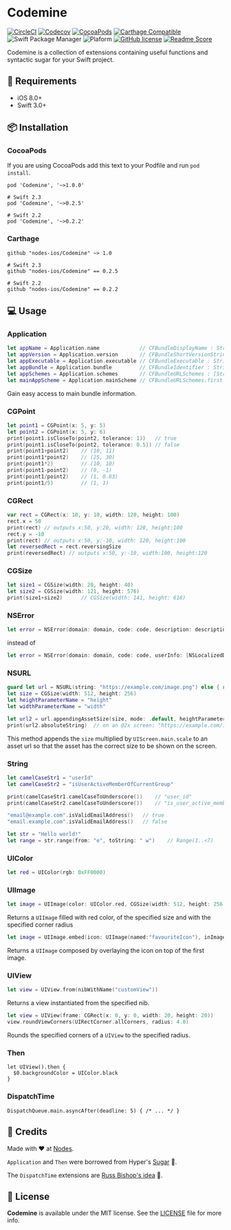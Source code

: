 # Codemine

[![CircleCI](https://circleci.com/gh/nodes-ios/Codemine.svg?style=shield)](https://circleci.com/gh/nodes-ios/Codemine)
[![Codecov](https://img.shields.io/codecov/c/github/nodes-ios/Codemine.svg)](https://codecov.io/github/nodes-ios/Codemine)
[![CocoaPods](https://img.shields.io/cocoapods/v/Codemine.svg)](https://cocoapods.org/pods/Codemine)
[![Carthage Compatible](https://img.shields.io/badge/Carthage-compatible-4BC51D.svg?style=flat)](https://github.com/Carthage/Carthage)
![Swift Package Manager](https://img.shields.io/badge/SPM-compatible-brightgreen.svg)
![Plaform](https://img.shields.io/badge/platform-iOS-lightgrey.svg)
[![GitHub license](https://img.shields.io/badge/license-MIT-blue.svg)](https://github.com/nodes-ios/Codemine/blob/master/LICENSE)
[![Readme Score](http://readme-score-api.herokuapp.com/score.svg?url=nodes-ios/codemine)](http://clayallsopp.github.io/readme-score?url=nodes-ios/codemine)

Codemine is a collection of extensions containing useful functions and syntactic sugar for your Swift project.


## 📝 Requirements

* iOS 8.0+
* Swift 3.0+


## 📦 Installation

### CocoaPods

If you are using CocoaPods add this text to your Podfile and run `pod install`.
~~~
pod 'Codemine', '~>1.0.0'

# Swift 2.3
pod 'Codemine', '~>0.2.5'

# Swift 2.2
pod 'Codemine', '~>0.2.2'
~~~

### Carthage
~~~
github "nodes-ios/Codemine" ~> 1.0

# Swift 2.3
github "nodes-ios/Codemine" == 0.2.5

# Swift 2.2
github "nodes-ios/Codemine" == 0.2.2
~~~


## 💻 Usage

### Application
```swift
let appName = Application.name             // CFBundleDisplayName : String
let appVersion = Application.version       // CFBundleShortVersionString : String
let appExecutable = Application.executable // CFBundleExecutable : String
let appBundle = Application.bundle         // CFBundleIdentifier : String
let appSchemes = Application.schemes       // CFBundleURLSchemes : [String]
let mainAppScheme = Application.mainScheme // CFBundleURLSchemes.first : String?
```

Gain easy access to main bundle information.

### CGPoint
```swift
let point1 = CGPoint(x: 5, y: 5)
let point2 = CGPoint(x: 5, y: 6)
print(point1.isCloseTo(point2, tolerance: 1))	// true
print(point1.isCloseTo(point2, tolerance: 0.5))	// false
print(point1+point2)	// (10, 11)
print(point1*point2)	// (25, 30)
print(point1*2)			// (10, 10)
print(point1-point2)	// (0, -1)
print(point1/point2)	// (1, 0.83)
print(point1/5)			// (1, 1)
```

### CGRect
```swift
var rect = CGRect(x: 10, y: 10, width: 120, height: 100)
rect.x = 50
print(rect)	// outputs x:50, y:20, width: 120, height:100
rect.y = -10
print(rect)	// outputs x:50, y:-10, width: 120, height:100
let reversedRect = rect.reversingSize
print(reversedRect)	// outputs x:50, y:-10, width:100, height:120
```

### CGSize
```swift
let size1 = CGSize(width: 20, height: 40)
let size2 = CGSize(width: 121, height: 576)
print(size1+size2)		// CGSize(width: 141, height: 616)
```


### NSError
```swift
let error = NSError(domain: domain, code: code, description: description)
```
instead of

```swift
let error = NSError(domain: domain, code: code, userInfo: [NSLocalizedDescriptionKey : description])
```

### NSURL
```swift
guard let url = NSURL(string: "https://example.com/image.png") else { return }
let size = CGSize(width: 512, height: 256)
let heightParameterName = "height"
let widthParameterName = "width"

let url2 = url.appendingAssetSize(size, mode: .default, heightParameterName: heightParameterName, widthParameterName: widthParameterName)
print(url2.absoluteString)	// on an @2x screen: "https://example.com/image.png?width=1024&height=512"
```
This method appends the `size` multiplied by `UIScreen.main.scale` to an asset url so that the asset has the correct size to be shown on the screen.

### String
```swift
let camelCaseStr1 = "userId"
let camelCaseStr2 = "isUserActiveMemberOfCurrentGroup"

print(camelCaseStr1.camelCaseToUnderscore())	// "user_id"
print(camelCaseStr2.camelCaseToUnderscore())	// "is_user_active_member_of_current_group"
```
```swift
"email@example.com".isValidEmailAddress()	// true
"email.example.com".isValidEmailAddress()	// false
```

```swift
let str = "Hello world!"
let range = str.range(from: "e", toString: " w")	// Range(1..<7)
```

### UIColor

```swift
let red = UIColor(rgb: 0xFF0000)
```

### UIImage

```swift
let image = UIImage(color: UIColor.red, CGSize(width: 512, height: 256), cornerRadius:4.0)
```
Returns a `UIImage` filled with red color, of the specified size and with the specified corner radius

```swift
let image = UIImage.embed(icon: UIImage(named:"favouriteIcon"), inImage: UIImage(named:"profilePhoto"))
```
Returns a `UIImage` composed by overlaying the icon on top of the first image.

### UIView
```swift
let view = UIView.from(nibWithName("customView"))
```
Returns a view instantiated from the specified nib.

```swift
let view = UIView(frame: CGRect(x: 0, y: 0, width: 20, height: 20))
view.roundViewCorners(UIRectCorner.allCorners, radius: 4.0)
```
Rounds the specified corners of a `UIView` to the specified radius.

### Then

```
let UIView().then {
  $0.backgroundColor = UIColor.black
}
```

### DispatchTime

```
DispatchQueue.main.asyncAfter(deadline: 5) { /* ... */ }
```

## 👥 Credits
Made with ❤️ at [Nodes](http://nodesagency.com).

`Application` and `Then` were borrowed from Hyper's [Sugar](https://github.com/hyperoslo/Sugar) 🙈.

The `DispatchTime` extensions are [Russ Bishop's idea](http://www.russbishop.net/quick-easy-dispatchtime) 🙈.

## 📄 License
**Codemine** is available under the MIT license. See the [LICENSE](https://github.com/nodes-ios/Codemine/blob/master/LICENSE) file for more info.
